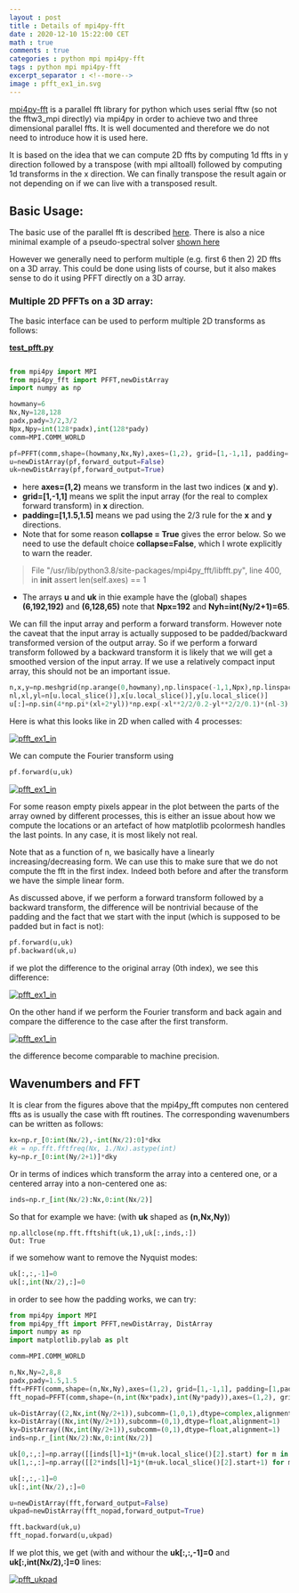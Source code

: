 ```yaml
---
layout : post
title : Details of mpi4py-fft
date : 2020-12-10 15:22:00 CET
math : true
comments : true
categories : python mpi mpi4py-fft
tags : python mpi mpi4py-fft
excerpt_separator : <!--more-->
image : pfft_ex1_in.svg
---
```


[mpi4py-fft](https://mpi4py-fft.readthedocs.io) is a parallel fft library for python which uses serial fftw (so not the fftw3_mpi directly) via mpi4py in order to achieve two and three dimensional parallel ffts. It is well documented and therefore we do not need to introduce how it is used here.

It is based on the idea that we can compute 2D ffts by computing 1d ffts in y direction followed by a transpose (with mpi alltoall) followed by computing 1d transforms in the x direction. We can finally transpose the result again or not depending on if we can live with a transposed result.

<!--more-->

## Basic Usage:

The basic use of the parallel fft is described [here](https://mpi4py-fft.readthedocs.io/en/latest/parallel.html). There is also a nice minimal example of a pseudo-spectral solver [shown here](https://bitbucket.org/mpi4py/mpi4py-fft/src/master/examples/spectral_dns_solver.py)

However we generally need to perform multiple (e.g. first 6 then 2) 2D ffts on a 3D array. This could be done using lists of course, but it also makes sense to do it using PFFT directly on a 3D array.

### Multiple 2D PFFTs on a 3D array:

The basic interface can be used to perform multiple 2D transforms as follows:

[**test_pfft.py**](https://github.com/gurcani/gurcani.github.io/blob/master/assets/examples/test_pfft.py)

```py

from mpi4py import MPI
from mpi4py_fft import PFFT,newDistArray
import numpy as np

howmany=6
Nx,Ny=128,128
padx,pady=3/2,3/2
Npx,Npy=int(128*padx),int(128*pady)
comm=MPI.COMM_WORLD

pf=PFFT(comm,shape=(howmany,Nx,Ny),axes=(1,2), grid=[1,-1,1], padding=[1,1.5,1.5],collapse=False)
u=newDistArray(pf,forward_output=False)
uk=newDistArray(pf,forward_output=True)

```

- here **axes=(1,2)** means we transform in the last two indices (**x** and **y**).
- **grid=[1,-1,1]** means we split the input array (for the real to complex forward transform) in **x** direction.
- **padding=[1,1.5,1.5]** means we pad using the 2/3 rule for the **x** and **y** directions.
- Note that for some reason **collapse = True** gives the error below. So we need to use the default choice **collapse=False**, which I wrote explicitly to warn the reader.

 >File "/usr/lib/python3.8/site-packages/mpi4py_fft/libfft.py", line 400, in __init__
 >assert len(self.axes) == 1

- The arrays **u** and **uk** in thie example have the (global) shapes **(6,192,192)** and **(6,128,65)** note that **Npx=192** and **Nyh=int(Ny/2+1)=65**.

We can fill the input array and perform a forward transform. However note the caveat that the input array is actually supposed to be padded/backward transformed version of the output array. So if we perform
a forward transform followed by a backward transform it is likely that we will get a smoothed version of the input array. If we use a relatively compact input array, this should not be an important issue.

```py
n,x,y=np.meshgrid(np.arange(0,howmany),np.linspace(-1,1,Npx),np.linspace(-1,1,Npy),indexing='ij')
nl,xl,yl=n[u.local_slice()],x[u.local_slice()],y[u.local_slice()]
u[:]=np.sin(4*np.pi*(xl+2*yl))*np.exp(-xl**2/2/0.2-yl**2/2/0.1)*(nl-3)
```

Here is what this looks like in 2D when called with 4 processes:

[![pfft_ex1_in](/assets/images/pfft_ex1_in.svg)]((/assets/images/pfft_ex1_in.svg))

We can compute the Fourier transform using

```py
pf.forward(u,uk)
```

[![pfft_ex1_in](/assets/images/pfft_ex1_out.svg)]((/assets/images/pfft_ex1_out.svg))

For some reason empty pixels appear in the plot between the parts of the array owned by different processes, this is either an issue about how we compute the locations or an artefact of how matplotlib pcolormesh handles the last points. In any case, it is most likely not real.

Note that as a function of n, we basically have a linearly increasing/decreasing form. We can use this to make sure that we do not compute the fft in the first index. Indeed both before and after the transform we have the simple linear form.

As discussed above, if we perform a forward transform followed by a backward transform, the difference will be nontrivial because of the padding and the fact that we start with the input (which is supposed to be padded but in fact is not):

```py
pf.forward(u,uk)
pf.backward(uk,u)
```
if we plot the difference to the original array (0th index), we see this difference:

[![pfft_ex1_in](/assets/images/pfft_diff1.svg)]((/assets/images/pfft_diff1.svg))

On the other hand if we perform the Fourier transform and back again and compare the difference to the case after the first transform.

[![pfft_ex1_in](/assets/images/pfft_diff2.svg)]((/assets/images/pfft_diff2.svg))

the difference become comparable to machine precision.

## Wavenumbers and FFT

It is clear from the figures above that the mpi4py_fft computes non centered ffts as is usually the case with fft routines. The corresponding wavenumbers can be written as follows:

```py
kx=np.r_[0:int(Nx/2),-int(Nx/2):0]*dkx
#k = np.fft.fftfreq(Nx, 1./Nx).astype(int)
ky=np.r_[0:int(Ny/2+1)]*dky
```

Or in terms of indices which transform the array into a centered one, or a centered array into a non-centered one as:

```py
inds=np.r_[int(Nx/2):Nx,0:int(Nx/2)]
```

So that for example we have: (with **uk** shaped as **(n,Nx,Ny)**)

```
np.allclose(np.fft.fftshift(uk,1),uk[:,inds,:])
Out: True
```

if we somehow want to remove the Nyquist modes:

```py
uk[:,:,-1]=0
uk[:,int(Nx/2),:]=0
```

in order to see how the padding works, we can try:

```py
from mpi4py import MPI
from mpi4py_fft import PFFT,newDistArray, DistArray
import numpy as np
import matplotlib.pylab as plt

comm=MPI.COMM_WORLD

n,Nx,Ny=2,8,8
padx,pady=1.5,1.5
fft=PFFT(comm,shape=(n,Nx,Ny),axes=(1,2), grid=[1,-1,1], padding=[1,padx,pady],collapse=False)
fft_nopad=PFFT(comm,shape=(n,int(Nx*padx),int(Ny*pady)),axes=(1,2), grid=[1,-1,1])

uk=DistArray((2,Nx,int(Ny/2+1)),subcomm=(1,0,1),dtype=complex,alignment=2)
kx=DistArray((Nx,int(Ny/2+1)),subcomm=(0,1),dtype=float,alignment=1)
ky=DistArray((Nx,int(Ny/2+1)),subcomm=(0,1),dtype=float,alignment=1)
inds=np.r_[int(Nx/2):Nx,0:int(Nx/2)]

uk[0,:,:]=np.array([[inds[l]+1j*(m+uk.local_slice()[2].start) for m in range(uk.shape[2])] for l in range(uk.shape[1]) ])
uk[1,:,:]=np.array([[2*inds[l]+1j*(m+uk.local_slice()[2].start+1) for m in range(uk.shape[2])] for l in range(uk.shape[1]) ])

uk[:,:,-1]=0
uk[:,int(Nx/2),:]=0

u=newDistArray(fft,forward_output=False)
ukpad=newDistArray(fft_nopad,forward_output=True)

fft.backward(uk,u)
fft_nopad.forward(u,ukpad)
```

If we plot this, we get (with and withour the **uk[:,:,-1]=0** and **uk[:,int(Nx/2),:]=0** lines:

[![pfft_ukpad](/assets/images/pfft_ukpad.svg)](/assets/images/pfft_ukpad.svg)

